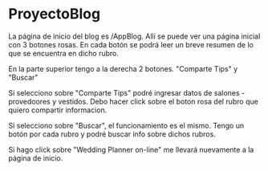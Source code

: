 # ProyectoBlog

La página de inicio del blog es /AppBlog. Allí se puede ver una página inicial con 3 botones rosas. 
En cada botón se podrá leer un breve resumen de lo que se encuentra en dicho rubro. 

En la parte superior tengo a la derecha 2 botones. "Comparte Tips" y "Buscar" 

Si selecciono sobre "Comparte Tips" podré ingresar datos de salones - provedoores y vestidos. Debo hacer click sobre el boton rosa del rubro que quiero compartir informacion. 

Si selecciono sobre "Buscar", el funcionamiento es el mismo. Tengo un botón por cada rubro y podré buscar info sobre dichos rubros. 

Si hago click sobre "Wedding Planner on-line" me llevará nuevamente a la página de inicio. 
